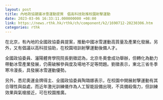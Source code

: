 ```yaml
---
layout: post
title: 內地政協建議冰雪運動提質　倡高科技助推校園射擊運動
date: 2023-03-06 16:33:11.000000000 +08:00
link: https://news.rthk.hk/rthk/ch/component/k2/1690712-20230306.htm
categories: rthk
---
```


在北京，有內地的全國政協委員提案，推動中國冰雪運動高質量及產業化發展。另外，又有倡議以高科技協助，在校園培訓射擊運動後備人才。

全國政協委員、瀋陽體育學院院長劉徵認為，北京冬奧會成功舉辦，但轉化為動力帶動冰雪產業發展，仍需破解參與度及場地不足等問題。劉徵表示，東北三省冬季寒冷漫長，具發展冰雪運動優勢。

另外，悉尼奧運金牌得主、全國政協委員陶璐娜表示，在校園中開展射擊運動有其合理性與益處，而近年激光訓練儀作為人工智能設備出現，不具備殺傷力，但訓練效果與氣槍接近，可在校園推廣。

